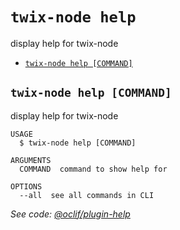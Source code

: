 `twix-node help`
=======================

display help for twix-node

* [`twix-node help [COMMAND]`](#twix-node-help-command)

## `twix-node help [COMMAND]`

display help for twix-node

```
USAGE
  $ twix-node help [COMMAND]

ARGUMENTS
  COMMAND  command to show help for

OPTIONS
  --all  see all commands in CLI
```

_See code: [@oclif/plugin-help](https://github.com/oclif/plugin-help/blob/v3.1.0/src/commands/help.ts)_
